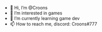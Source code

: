 - 👋 Hi, I’m @Croons
- 👀 I’m interested in games
- 🌱 I’m currently learning game dev
- 📫 How to reach me, discord: Croons#777

<!---
Croons/Croons is a ✨ special ✨ repository because its `README.md` (this file) appears on your GitHub profile.
You can click the Preview link to take a look at your changes.
--->
